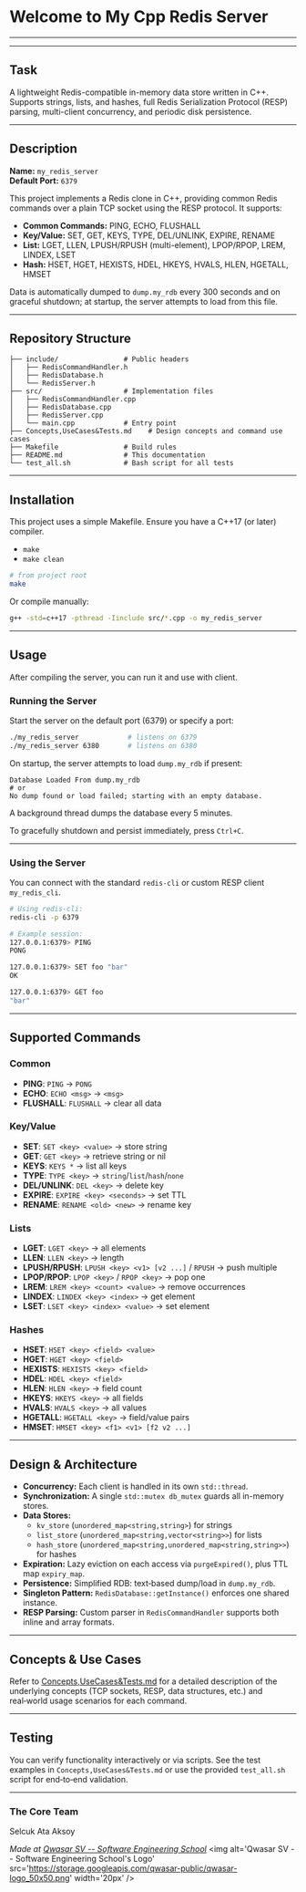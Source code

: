 # Welcome to My Cpp Redis Server
***

---

## Task
A lightweight Redis-compatible in-memory data store written in C++. Supports strings, lists, and hashes, full Redis Serialization Protocol (RESP) parsing, multi-client concurrency, and periodic disk persistence.

---

## Description
**Name:** `my_redis_server`  
**Default Port:** `6379`  

This project implements a Redis clone in C++, providing common Redis commands over a plain TCP socket using the RESP protocol. It supports:

- **Common Commands:** PING, ECHO, FLUSHALL
- **Key/Value:** SET, GET, KEYS, TYPE, DEL/UNLINK, EXPIRE, RENAME
- **List:** LGET, LLEN, LPUSH/RPUSH (multi-element), LPOP/RPOP, LREM, LINDEX, LSET
- **Hash:** HSET, HGET, HEXISTS, HDEL, HKEYS, HVALS, HLEN, HGETALL, HMSET

Data is automatically dumped to `dump.my_rdb` every 300 seconds and on graceful shutdown; at startup, the server attempts to load from this file.

---

## Repository Structure

```
├── include/                # Public headers
│   ├── RedisCommandHandler.h
│   ├── RedisDatabase.h
│   └── RedisServer.h
├── src/                    # Implementation files
│   ├── RedisCommandHandler.cpp
│   ├── RedisDatabase.cpp
│   ├── RedisServer.cpp
│   └── main.cpp            # Entry point
├── Concepts,UseCases&Tests.md    # Design concepts and command use cases
├── Makefile                # Build rules
├── README.md               # This documentation
└── test_all.sh             # Bash script for all tests
```

---

## Installation
This project uses a simple Makefile. Ensure you have a C++17 (or later) compiler.
- `make`
- `make clean`

```bash
# from project root
make
```

Or compile manually:
```bash
g++ -std=c++17 -pthread -Iinclude src/*.cpp -o my_redis_server
```

---

## Usage
After compiling the server, you can run it and use with client.

### Running the Server

Start the server on the default port (6379) or specify a port:

```bash
./my_redis_server            # listens on 6379
./my_redis_server 6380       # listens on 6380
```

On startup, the server attempts to load `dump.my_rdb` if present:
```
Database Loaded From dump.my_rdb
# or
No dump found or load failed; starting with an empty database.
```

A background thread dumps the database every 5 minutes.

To gracefully shutdown and persist immediately, press `Ctrl+C`.

---

### Using the Server

You can connect with the standard `redis-cli` or custom RESP client `my_redis_cli`.

```bash
# Using redis-cli:
redis-cli -p 6379

# Example session:
127.0.0.1:6379> PING
PONG

127.0.0.1:6379> SET foo "bar"
OK

127.0.0.1:6379> GET foo
"bar"
```

---

## Supported Commands

### Common
- **PING**: `PING` → `PONG`
- **ECHO**: `ECHO <msg>` → `<msg>`
- **FLUSHALL**: `FLUSHALL` → clear all data

### Key/Value
- **SET**: `SET <key> <value>` → store string
- **GET**: `GET <key>` → retrieve string or nil
- **KEYS**: `KEYS *` → list all keys
- **TYPE**: `TYPE <key>` → `string`/`list`/`hash`/`none`
- **DEL/UNLINK**: `DEL <key>` → delete key
- **EXPIRE**: `EXPIRE <key> <seconds>` → set TTL
- **RENAME**: `RENAME <old> <new>` → rename key

### Lists
- **LGET**: `LGET <key>` → all elements
- **LLEN**: `LLEN <key>` → length
- **LPUSH/RPUSH**: `LPUSH <key> <v1> [v2 ...]` / `RPUSH` → push multiple
- **LPOP/RPOP**: `LPOP <key>` / `RPOP <key>` → pop one
- **LREM**: `LREM <key> <count> <value>` → remove occurrences
- **LINDEX**: `LINDEX <key> <index>` → get element
- **LSET**: `LSET <key> <index> <value>` → set element

### Hashes
- **HSET**: `HSET <key> <field> <value>`
- **HGET**: `HGET <key> <field>`
- **HEXISTS**: `HEXISTS <key> <field>`
- **HDEL**: `HDEL <key> <field>`
- **HLEN**: `HLEN <key>` → field count
- **HKEYS**: `HKEYS <key>` → all fields
- **HVALS**: `HVALS <key>` → all values
- **HGETALL**: `HGETALL <key>` → field/value pairs
- **HMSET**: `HMSET <key> <f1> <v1> [f2 v2 ...]`

---

## Design & Architecture

- **Concurrency:** Each client is handled in its own `std::thread`.  
- **Synchronization:** A single `std::mutex db_mutex` guards all in-memory stores.  
- **Data Stores:**  
  - `kv_store` (`unordered_map<string,string>`) for strings  
  - `list_store` (`unordered_map<string,vector<string>>`) for lists  
  - `hash_store` (`unordered_map<string,unordered_map<string,string>>`) for hashes
- **Expiration:** Lazy eviction on each access via `purgeExpired()`, plus TTL map `expiry_map`.  
- **Persistence:** Simplified RDB: text‐based dump/load in `dump.my_rdb`.  
- **Singleton Pattern:** `RedisDatabase::getInstance()` enforces one shared instance.  
- **RESP Parsing:** Custom parser in `RedisCommandHandler` supports both inline and array formats.

---

## Concepts & Use Cases

Refer to [Concepts,UseCases&Tests.md](Concepts,UseCases&Tests.md) for a detailed description of the underlying concepts (TCP sockets, RESP, data structures, etc.) and real‑world usage scenarios for each command.

---

## Testing

You can verify functionality interactively or via scripts. See the test examples in `Concepts,UseCases&Tests.md` or use the provided `test_all.sh` script for end‑to‑end validation.

---

### The Core Team
Selcuk Ata Aksoy 

<span><i>Made at <a href='https://qwasar.io'>Qwasar SV -- Software Engineering School</a></i></span>
<span><img alt='Qwasar SV -- Software Engineering School's Logo' src='https://storage.googleapis.com/qwasar-public/qwasar-logo_50x50.png' width='20px' /></span>
